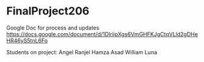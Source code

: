# FinalProject206


Google Doc for process and updates https://docs.google.com/document/d/1DlriipXgs6VmGHFKJgCtqVLld2gDHeHR46yS5tnL6Fo

Students on project:
  Angel Ranjel
  Hamza Asad 
  William Luna
  

